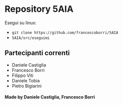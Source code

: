 # Repository 5AIA
Esegui su linux:
- `git clone https://github.com/francescoborri/5AIA`
- `5AIA/src/eseguimi`

## Partecipanti correnti
- Daniele Castiglia
- Francesco Borri
- Filippo Viti
- Daniele Tobia
- Pietro Bigiarini

#### Made by Daniele Castiglia, Francesco Borri

